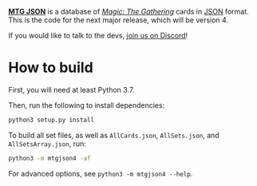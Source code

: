[**MTG JSON**](https://mtgjson.com/) is a database of [*Magic: The Gathering*](https://magic.wizards.com/en) cards in [JSON](https://json.org/) format. This is the code for the next major release, which will be version 4.

If you would like to talk to the devs, [join us on Discord](https://discord.gg/Hgyg7GJ)!

# How to build

First, you will need at least Python 3.7.

Then, run the following to install dependencies:

```sh
python3 setup.py install
```

To build all set files, as well as `AllCards.json`, `AllSets.json`, and `AllSetsArray.json`, run:

```sh
python3 -m mtgjson4 -af
```

For advanced options, see `python3 -m mtgjson4 --help`.
